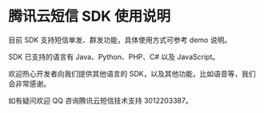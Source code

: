 # 腾讯云短信 SDK 使用说明
目前 SDK 支持短信单发、群发功能，具体使用方式可参考 demo 说明。

SDK 已支持的语言有 Java、Python、PHP、C# 以及 JavaScript。

欢迎热心开发者向我们提供其他语言的 SDK，以及其他功能，比如语音等，我们会非常感谢。

如有疑问欢迎 QQ 咨询腾讯云短信技术支持 3012203387。
